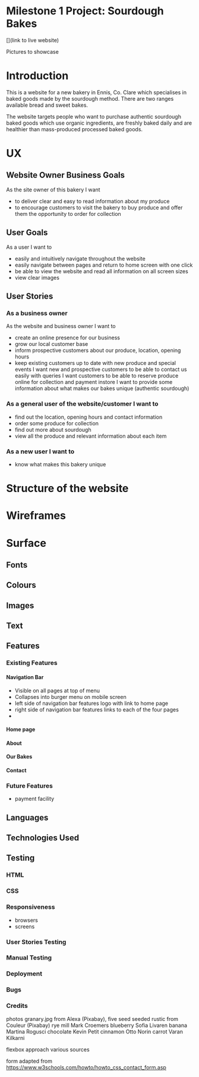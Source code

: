 # Milestone 1 Project: Sourdough Bakes

[](link to live website)

Pictures to showcase

# Introduction
This is a website for a new bakery in Ennis, Co. Clare which specialises in baked goods made by the sourdough method. There are two ranges available bread and sweet bakes. 

The website targets people who want to purchase authentic sourdough baked goods which use organic ingredients, are freshly baked daily and are healthier than mass-produced processed baked goods.

# UX

## Website Owner Business Goals
As the site owner of this bakery I want

* to deliver clear and easy to read information about my produce
* to encourage customers to visit the bakery to buy produce and offer them the opportunity to order for collection

## User Goals
As a user I want to

  * easily and intuitively navigate throughout the website
  * easily navigate between pages and return to home screen with one click
  * be able to view the website and read all information on all screen sizes
  * view clear images

## User Stories

### As a business owner
As the website and business owner I want to
  * create an online presence for our business
  * grow our local customer base
  * inform prospective customers about our produce, location, opening hours
  * keep existing customers up to date with new produce and special events
I want new and prospective customers to be able to contact us easily with queries
I want customers to be able to reserve produce online for collection and payment instore
I want to provide some information about what makes our bakes unique (authentic sourdough) 


### As a general user of the website/customer I want to 
* find out the location, opening hours and contact information 
* order some produce for collection
* find out more about sourdough
* view all the produce and relevant information about each item

### As a new user I want to
* know what makes this bakery unique

# Structure of the website

# Wireframes

# Surface

## Fonts

## Colours

## Images

## Text

## Features

### Existing Features

#### Navigation Bar
* Visible on all pages at top of menu
* Collapses into burger menu on mobile screen
* left side of navigation bar features logo with link to home page
* right side of navigation bar features links to each of the four pages
* 

#### Home page
#### About
#### Our Bakes
#### Contact

### Future Features
* payment facility

## Languages

## Technologies Used

## Testing

### HTML
### CSS
### Responsiveness
* browsers
* screens

### User Stories Testing

### Manual Testing

### Deployment

### Bugs

### Credits


photos granary.jpg from Alexa (Pixabay), 
five seed seeded rustic from Couleur (Pixabay)
rye
mill Mark Croemers
blueberry Sofia Livaren
banana Martina Rogusci
chocolate Kevin Petit
cinnamon Otto Norin
carrot Varan Kilkarni

flexbox approach various sources

form adapted from https://www.w3schools.com/howto/howto_css_contact_form.asp


